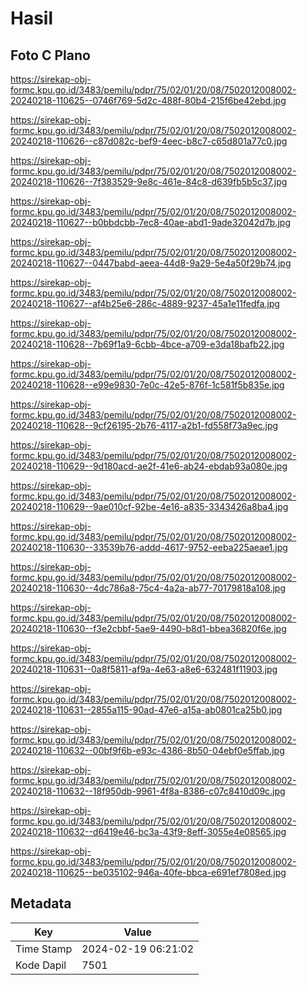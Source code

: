 # Hasil

## Foto C Plano

https://sirekap-obj-formc.kpu.go.id/3483/pemilu/pdpr/75/02/01/20/08/7502012008002-20240218-110625--0746f769-5d2c-488f-80b4-215f6be42ebd.jpg

https://sirekap-obj-formc.kpu.go.id/3483/pemilu/pdpr/75/02/01/20/08/7502012008002-20240218-110626--c87d082c-bef9-4eec-b8c7-c65d801a77c0.jpg

https://sirekap-obj-formc.kpu.go.id/3483/pemilu/pdpr/75/02/01/20/08/7502012008002-20240218-110626--7f383529-9e8c-461e-84c8-d639fb5b5c37.jpg

https://sirekap-obj-formc.kpu.go.id/3483/pemilu/pdpr/75/02/01/20/08/7502012008002-20240218-110627--b0bbdcbb-7ec8-40ae-abd1-9ade32042d7b.jpg

https://sirekap-obj-formc.kpu.go.id/3483/pemilu/pdpr/75/02/01/20/08/7502012008002-20240218-110627--0447babd-aeea-44d8-9a29-5e4a50f29b74.jpg

https://sirekap-obj-formc.kpu.go.id/3483/pemilu/pdpr/75/02/01/20/08/7502012008002-20240218-110627--af4b25e6-286c-4889-9237-45a1e11fedfa.jpg

https://sirekap-obj-formc.kpu.go.id/3483/pemilu/pdpr/75/02/01/20/08/7502012008002-20240218-110628--7b69f1a9-6cbb-4bce-a709-e3da18bafb22.jpg

https://sirekap-obj-formc.kpu.go.id/3483/pemilu/pdpr/75/02/01/20/08/7502012008002-20240218-110628--e99e9830-7e0c-42e5-876f-1c581f5b835e.jpg

https://sirekap-obj-formc.kpu.go.id/3483/pemilu/pdpr/75/02/01/20/08/7502012008002-20240218-110628--9cf26195-2b76-4117-a2b1-fd558f73a9ec.jpg

https://sirekap-obj-formc.kpu.go.id/3483/pemilu/pdpr/75/02/01/20/08/7502012008002-20240218-110629--9d180acd-ae2f-41e6-ab24-ebdab93a080e.jpg

https://sirekap-obj-formc.kpu.go.id/3483/pemilu/pdpr/75/02/01/20/08/7502012008002-20240218-110629--9ae010cf-92be-4e16-a835-3343426a8ba4.jpg

https://sirekap-obj-formc.kpu.go.id/3483/pemilu/pdpr/75/02/01/20/08/7502012008002-20240218-110630--33539b76-addd-4617-9752-eeba225aeae1.jpg

https://sirekap-obj-formc.kpu.go.id/3483/pemilu/pdpr/75/02/01/20/08/7502012008002-20240218-110630--4dc786a8-75c4-4a2a-ab77-70179818a108.jpg

https://sirekap-obj-formc.kpu.go.id/3483/pemilu/pdpr/75/02/01/20/08/7502012008002-20240218-110630--f3e2cbbf-5ae9-4490-b8d1-bbea36820f6e.jpg

https://sirekap-obj-formc.kpu.go.id/3483/pemilu/pdpr/75/02/01/20/08/7502012008002-20240218-110631--0a8f5811-af9a-4e63-a8e6-632481f11903.jpg

https://sirekap-obj-formc.kpu.go.id/3483/pemilu/pdpr/75/02/01/20/08/7502012008002-20240218-110631--2855a115-90ad-47e6-a15a-ab0801ca25b0.jpg

https://sirekap-obj-formc.kpu.go.id/3483/pemilu/pdpr/75/02/01/20/08/7502012008002-20240218-110632--00bf9f6b-e93c-4386-8b50-04ebf0e5ffab.jpg

https://sirekap-obj-formc.kpu.go.id/3483/pemilu/pdpr/75/02/01/20/08/7502012008002-20240218-110632--18f950db-9961-4f8a-8386-c07c8410d09c.jpg

https://sirekap-obj-formc.kpu.go.id/3483/pemilu/pdpr/75/02/01/20/08/7502012008002-20240218-110632--d6419e46-bc3a-43f9-8eff-3055e4e08565.jpg

https://sirekap-obj-formc.kpu.go.id/3483/pemilu/pdpr/75/02/01/20/08/7502012008002-20240218-110625--be035102-946a-40fe-bbca-e691ef7808ed.jpg


## Metadata

| Key        | Value               |
| ---------- | ------------------- |
| Time Stamp | 2024-02-19 06:21:02 |
| Kode Dapil | 7501                |



